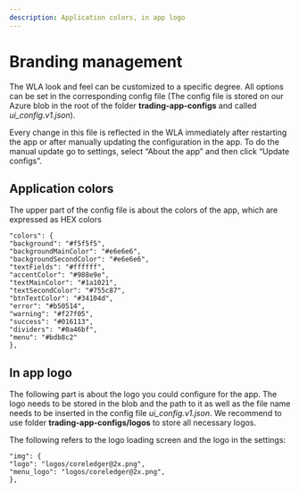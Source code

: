 ```yaml
---
description: Application colors, in app logo
---
```


# Branding management

The WLA look and feel can be customized to a specific degree. All options can be set in the corresponding config file (The config file is stored on our Azure blob in the root of the folder **trading-app-configs** and called _ui\_config.v1.json_).

Every change in this file is reflected in the WLA immediately after restarting the app or after manually updating the configuration in the app. To do the manual update go to settings, select “About the app” and then click “Update configs”.

## Application colors

The upper part of the config file is about the colors of the app, which are expressed as HEX colors

```
"colors": {
"background": "#f5f5f5",
"backgroundMainColor": "#e6e6e6",
"backgroundSecondColor": "#e6e6e6",
"textFields": "#ffffff",
"accentColor": "#988e9e",
"textMainColor": "#1a1021",
"textSecondColor": "#755c87",
"btnTextColor": "#34104d",
"error": "#b50514",
"warning": "#f27f05",
"success": "#016113",
"dividers": "#0a46bf",
"menu": "#bdb8c2"
},
```

## In app logo

The following part is about the logo you could configure for the app. The logo needs to be stored in the blob and the path to it as well as the file name needs to be inserted in the config file _ui\_config.v1.json_. We recommend to use folder **trading-app-configs/logos** to store all necessary logos.

The following refers to the logo loading screen and the logo in the settings:

```
"img": {
"logo": "logos/coreledger@2x.png",
"menu_logo": "logos/coreledger@2x.png",
},
```

